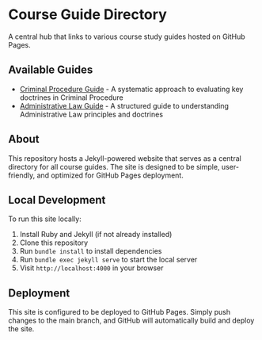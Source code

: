 # Course Guide Directory

A central hub that links to various course study guides hosted on GitHub Pages.

## Available Guides

- [Criminal Procedure Guide](https://amycozy.github.io/CrimProGuide/) - A systematic approach to evaluating key doctrines in Criminal Procedure
- [Administrative Law Guide](https://amycozy.github.io/AdminLawGuide/) - A structured guide to understanding Administrative Law principles and doctrines

## About

This repository hosts a Jekyll-powered website that serves as a central directory for all course guides. The site is designed to be simple, user-friendly, and optimized for GitHub Pages deployment.

## Local Development

To run this site locally:

1. Install Ruby and Jekyll (if not already installed)
2. Clone this repository
3. Run `bundle install` to install dependencies
4. Run `bundle exec jekyll serve` to start the local server
5. Visit `http://localhost:4000` in your browser

## Deployment

This site is configured to be deployed to GitHub Pages. Simply push changes to the main branch, and GitHub will automatically build and deploy the site.
